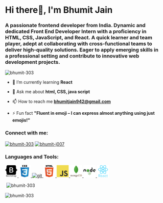 <h1 text-align="center">Hi there👋, I'm Bhumit Jain</h1>
<h3 text-align="center">A passionate frontend developer from India. Dynamic and dedicated Front End Developer Intern with a proficiency in HTML, CSS, JavaScript, and React. A quick learner and team player, adept at collaborating with cross-functional teams to deliver high-quality solutions. Eager to apply emerging skills in a professional setting and contribute to innovative web development projects.</h3>

<p text-align="left"> <img src="https://komarev.com/ghpvc/?username=bhumit-303&label=Profile%20views&color=0e75b6&style=flat" alt="bhumit-303" /> </p>

- 🌱 I’m currently learning **React**

- 💬 Ask me about **html, CSS, java script**

- 📫 How to reach me **bhumitjain942@gmail.com**

- ⚡ Fun fact **"Fluent in emoji – I can express almost anything using just emojis!"**

<h3 align="left">Connect with me:</h3>
<p align="left">
<a href="https://codepen.io/bhumit-303" target="blank"><img align="center" src="https://raw.githubusercontent.com/rahuldkjain/github-profile-readme-generator/master/src/images/icons/Social/codepen.svg" alt="bhumit-303" height="30" width="40" /></a>
<a href="https://linkedin.com/in/bhumit-j007" target="blank"><img align="center" src="https://raw.githubusercontent.com/rahuldkjain/github-profile-readme-generator/master/src/images/icons/Social/linked-in-alt.svg" alt="bhumit-j007" height="30" width="40" /></a>
</p>

<h3 align="left">Languages and Tools:</h3>
<p align="left"> <a href="https://getbootstrap.com" target="_blank" rel="noreferrer"> <img src="https://raw.githubusercontent.com/devicons/devicon/master/icons/bootstrap/bootstrap-plain-wordmark.svg" alt="bootstrap" width="40" height="40"/> </a> <a href="https://www.w3schools.com/css/" target="_blank" rel="noreferrer"> <img src="https://raw.githubusercontent.com/devicons/devicon/master/icons/css3/css3-original-wordmark.svg" alt="css3" width="40" height="40"/> </a> <a href="https://git-scm.com/" target="_blank" rel="noreferrer"> <img src="https://www.vectorlogo.zone/logos/git-scm/git-scm-icon.svg" alt="git" width="40" height="40"/> </a> <a href="https://www.w3.org/html/" target="_blank" rel="noreferrer"> <img src="https://raw.githubusercontent.com/devicons/devicon/master/icons/html5/html5-original-wordmark.svg" alt="html5" width="40" height="40"/> </a> <a href="https://developer.mozilla.org/en-US/docs/Web/JavaScript" target="_blank" rel="noreferrer"> <img src="https://raw.githubusercontent.com/devicons/devicon/master/icons/javascript/javascript-original.svg" alt="javascript" width="40" height="40"/> </a> <a href="https://www.mongodb.com/" target="_blank" rel="noreferrer"> <img src="https://raw.githubusercontent.com/devicons/devicon/master/icons/mongodb/mongodb-original-wordmark.svg" alt="mongodb" width="40" height="40"/> </a> <a href="https://nodejs.org" target="_blank" rel="noreferrer"> <img src="https://raw.githubusercontent.com/devicons/devicon/master/icons/nodejs/nodejs-original-wordmark.svg" alt="nodejs" width="40" height="40"/> </a> <a href="https://reactjs.org/" target="_blank" rel="noreferrer"> <img src="https://raw.githubusercontent.com/devicons/devicon/master/icons/react/react-original-wordmark.svg" alt="react" width="40" height="40"/> </a> </p>

<p>&nbsp;<img align="center" src="https://github-readme-stats.vercel.app/api?username=bhumit-303&show_icons=true&locale=en" alt="bhumit-303" /></p>

<p><img align="center" src="https://github-readme-streak-stats.herokuapp.com/?user=bhumit-303&" alt="bhumit-303" /></p>

